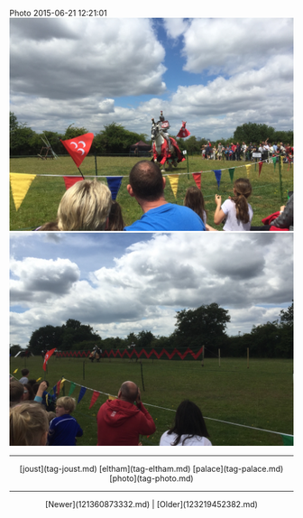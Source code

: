 <!--
title: Photo 2015-06-21 12
date: 2020-06-28T14:38:48.427Z
tags: joust, eltham, palace, photo
-->

Photo 2015-06-21 12:21:01
![](122075076322-0.jpg)
![](122075076322-1.jpg)

<!--BOTTOM-POST-NAVIGATION-->
---

<center>[joust](tag-joust.md) [eltham](tag-eltham.md) [palace](tag-palace.md) [photo](tag-photo.md)</center>

---

<center>[Newer](121360873332.md) | [Older](123219452382.md)</center>